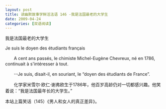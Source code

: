 ```yaml
---
layout: post
title: 读幽默故事学鲜活法语 146 -我是法国最老的大学生
date: 2009-04-24
categories: [双语阅读]  
---
```


我是法国最老的大学生

Je suis le doyen des étudiants français

　　A cent ans passés, le chimiste Michel-Eugène Chevreux, né en 1786, continuait à s'intéresser à tout.

　　--Je suis, disait-il, en souriant, le “doyen des étudiants de France”.



　　化学家米雪尔·欧仁·谢弗欧生于1786年，他百岁高龄仍对一切都感兴趣。他笑着说：“我是法国最年长的大学生。”



本站上篇笑话（145）《男人和女人的真正差异》。
